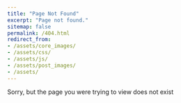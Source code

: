 ```yaml
---
title: "Page Not Found"
excerpt: "Page not found."
sitemap: false
permalink: /404.html
redirect_from:
- /assets/core_images/
- /assets/css/
- /assets/js/
- /assets/post_images/
- /assets/
---
```


Sorry, but the page you were trying to view does not exist